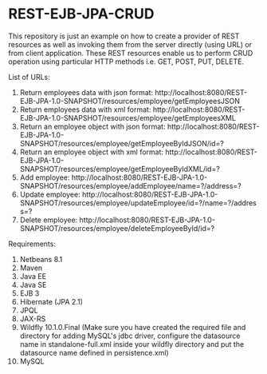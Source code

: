 # REST-EJB-JPA-CRUD

This repository is just an example on how to create a provider of REST resources as well as invoking them from the server directly (using URL) or from client application. These REST resources enable us to perform CRUD operation using particular HTTP methods i.e. GET, POST, PUT, DELETE.

List of URLs:
1. Return employees data with json format: http://localhost:8080/REST-EJB-JPA-1.0-SNAPSHOT/resources/employee/getEmployeesJSON
2. Return employees data with xml format: http://localhost:8080/REST-EJB-JPA-1.0-SNAPSHOT/resources/employee/getEmployeesXML
3. Return an employee object with json format: http://localhost:8080/REST-EJB-JPA-1.0-SNAPSHOT/resources/employee/getEmployeeByIdJSON/id=?
4. Return an employee object with xml format: http://localhost:8080/REST-EJB-JPA-1.0-SNAPSHOT/resources/employee/getEmployeeByIdXML/id=?
5. Add employee: http://localhost:8080/REST-EJB-JPA-1.0-SNAPSHOT/resources/employee/addEmployee/name=?/address=?
6. Update employee: http://localhost:8080/REST-EJB-JPA-1.0-SNAPSHOT/resources/employee/updateEmployee/id=?/name=?/address=?
7. Delete employee: http://localhost:8080/REST-EJB-JPA-1.0-SNAPSHOT/resources/employee/deleteEmployeeById/id=?

Requirements:
1. Netbeans 8.1
2. Maven
3. Java EE
4. Java SE
5. EJB 3
6. Hibernate (JPA 2.1)
7. JPQL
8. JAX-RS
9. Wildfly 10.1.0.Final (Make sure you have created the required file and directory for adding MySQL's jdbc driver, configure the datasource name in standalone-full.xml inside your wildfly directory and put the datasource name defined in persistence.xml)
9. MySQL
